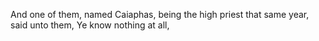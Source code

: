 And one of them, named Caiaphas, being the high priest that same year, said unto them, Ye know nothing at all,
